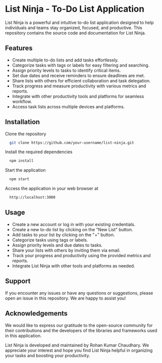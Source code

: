 
# List Ninja - To-Do List Application

List Ninja is a powerful and intuitive to-do list application designed to help individuals and teams stay organized, focused, and productive. This repository contains the source code and documentation for List Ninja.

## Features

- Create multiple to-do lists and add tasks effortlessly.
- Categorize tasks with tags or labels for easy filtering and searching.
- Assign priority levels to tasks to identify critical items.
- Set due dates and receive reminders to ensure deadlines are met.
- Share lists with others for efficient collaboration and task delegation.
- Track progress and measure productivity with various metrics and reports.
- Integrate with other productivity tools and platforms for seamless workflow.
- Access task lists across multiple devices and platforms.


## Installation

Clone the repository

```bash
  git clone https://github.com/your-username/list-ninja.git
```
Install the required dependencies
```bash
  npm install
```
Start the application
```bash
  npm start
```
Access the application in your web browser at 
```bash
  http://localhost:3000
```
    
## Usage

- Create a new account or log in with your existing credentials.
- Create a new to-do list by clicking on the "New List" button.
- Add tasks to your list by clicking on the "+" button.
- Categorize tasks using tags or labels.
- Assign priority levels and due dates to tasks.
- Share your lists with others by inviting them via email.
- Track your progress and productivity using the provided metrics and reports.
- Integrate List Ninja with other tools and platforms as needed.


## Support

If you encounter any issues or have any questions or suggestions, please open an issue in this repository. We are happy to assist you!


## Acknowledgements

We would like to express our gratitude to the open-source community for their contributions and the developers of the libraries and frameworks used in this application.

List Ninja is developed and maintained by Rohan Kumar Chaudhary. We appreciate your interest and hope you find List Ninja helpful in organizing your tasks and boosting your productivity.


